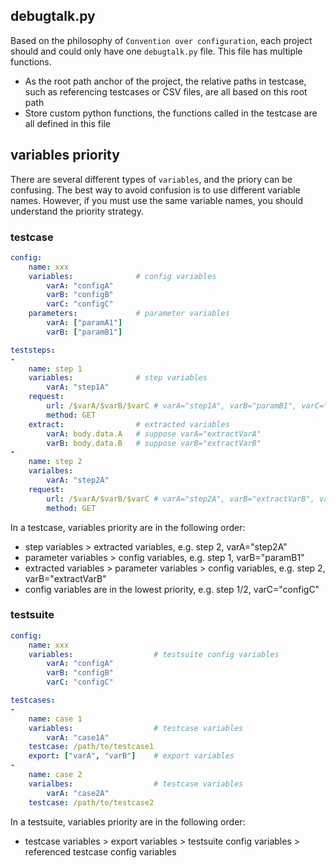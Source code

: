 
## debugtalk.py

Based on the philosophy of `Convention over configuration`, each project should and could only have one `debugtalk.py` file. This file has multiple functions.

- As the root path anchor of the project, the relative paths in testcase, such as referencing testcases or CSV files, are all based on this root path
- Store custom python functions, the functions called in the testcase are all defined in this file

## variables priority

There are several different types of `variables`, and the priory can be confusing. The best way to avoid confusion is to use different variable names. However, if you must use the same variable names, you should understand the priority strategy.

### testcase

```yaml
config:
    name: xxx
    variables:              # config variables
        varA: "configA"
        varB: "configB"
        varC: "configC"
    parameters:             # parameter variables
        varA: ["paramA1"]
        varB: ["paramB1"]

teststeps:
-
    name: step 1
    variables:              # step variables
        varA: "step1A"
    request:
        url: /$varA/$varB/$varC # varA="step1A", varB="paramB1", varC="configC"
        method: GET
    extract:                # extracted variables
        varA: body.data.A   # suppose varA="extractVarA"
        varB: body.data.B   # suppose varB="extractVarB"
-
    name: step 2
    varialbes:
        varA: "step2A"
    request:
        url: /$varA/$varB/$varC # varA="step2A", varB="extractVarB", varC="configC"
        method: GET
```

In a testcase, variables priority are in the following order:

- step variables > extracted variables, e.g. step 2, varA="step2A"
- parameter variables > config variables, e.g. step 1, varB="paramB1"
- extracted variables > parameter variables > config variables, e.g. step 2, varB="extractVarB"
- config variables are in the lowest priority, e.g. step 1/2, varC="configC"

### testsuite

```yaml
config:
    name: xxx
    variables:                  # testsuite config variables
        varA: "configA"
        varB: "configB"
        varC: "configC"

testcases:
-
    name: case 1
    variables:                  # testcase variables
        varA: "case1A"
    testcase: /path/to/testcase1
    export: ["varA", "varB"]    # export variables
-
    name: case 2
    varialbes:                  # testcase variables
        varA: "case2A"
    testcase: /path/to/testcase2
```

In a testsuite, variables priority are in the following order:

- testcase variables > export variables > testsuite config variables > referenced testcase config variables
